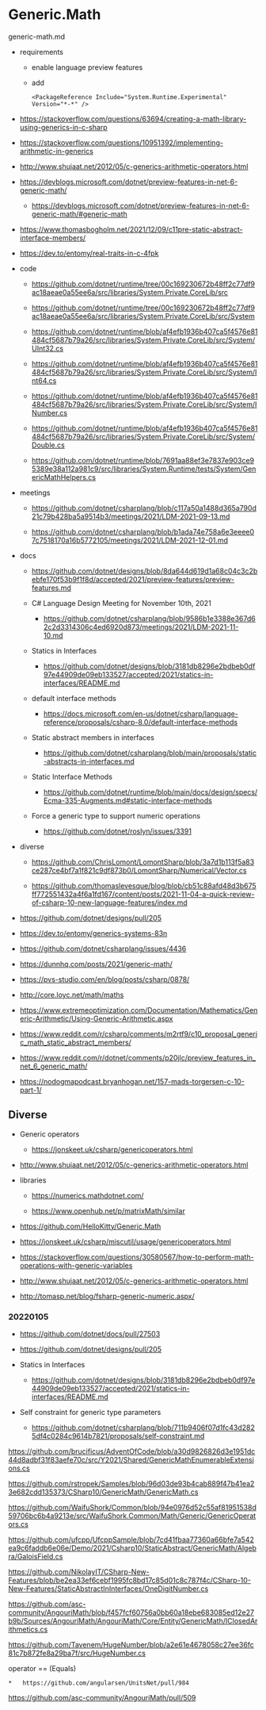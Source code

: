 # Generic.Math

generic-math.md

*   requirements

    *   enable language preview features

    *   add

        ```
        <PackageReference Include="System.Runtime.Experimental" Version="*-*" />
        ```


*   https://stackoverflow.com/questions/63694/creating-a-math-library-using-generics-in-c-sharp

*   https://stackoverflow.com/questions/10951392/implementing-arithmetic-in-generics

*   http://www.shujaat.net/2012/05/c-generics-arithmetic-operators.html


*   https://devblogs.microsoft.com/dotnet/preview-features-in-net-6-generic-math/

    *   https://devblogs.microsoft.com/dotnet/preview-features-in-net-6-generic-math/#generic-math

*   https://www.thomasbogholm.net/2021/12/09/c11pre-static-abstract-interface-members/

*   https://dev.to/entomy/real-traits-in-c-4fpk

*   code

    *   https://github.com/dotnet/runtime/tree/00c169230672b48ff2c77df9ac18aeae0a55ee6a/src/libraries/System.Private.CoreLib/src

    *   https://github.com/dotnet/runtime/tree/00c169230672b48ff2c77df9ac18aeae0a55ee6a/src/libraries/System.Private.CoreLib/src/System

    *   https://github.com/dotnet/runtime/blob/af4efb1936b407ca5f4576e81484cf5687b79a26/src/libraries/System.Private.CoreLib/src/System/UInt32.cs

    *   https://github.com/dotnet/runtime/blob/af4efb1936b407ca5f4576e81484cf5687b79a26/src/libraries/System.Private.CoreLib/src/System/Int64.cs

    *   https://github.com/dotnet/runtime/blob/af4efb1936b407ca5f4576e81484cf5687b79a26/src/libraries/System.Private.CoreLib/src/System/INumber.cs

    *   https://github.com/dotnet/runtime/blob/af4efb1936b407ca5f4576e81484cf5687b79a26/src/libraries/System.Private.CoreLib/src/System/Double.cs

    *   https://github.com/dotnet/runtime/blob/7691aa88ef3e7837e903ce95389e38a112a981c9/src/libraries/System.Runtime/tests/System/GenericMathHelpers.cs

*   meetings

    *   https://github.com/dotnet/csharplang/blob/c117a50a1488d365a790d21c79b428ba5a9514b3/meetings/2021/LDM-2021-09-13.md

    *   https://github.com/dotnet/csharplang/blob/b1ada74e758a6e3eeee07c7518170a16b5772105/meetings/2021/LDM-2021-12-01.md

*   docs

    *   https://github.com/dotnet/designs/blob/8da644d619d1a68c04c3c2bebfe170f53b9f1f8d/accepted/2021/preview-features/preview-features.md

    *   C# Language Design Meeting for November 10th, 2021

        *   https://github.com/dotnet/csharplang/blob/9586b1e3388e367d62c2d3314306c4ed6920d873/meetings/2021/LDM-2021-11-10.md

    *   Statics in Interfaces

        *   https://github.com/dotnet/designs/blob/3181db8296e2bdbeb0df97e44909de09eb133527/accepted/2021/statics-in-interfaces/README.md

    *   default interface methods

        *   https://docs.microsoft.com/en-us/dotnet/csharp/language-reference/proposals/csharp-8.0/default-interface-methods

    *   Static abstract members in interfaces
    
        *   https://github.com/dotnet/csharplang/blob/main/proposals/static-abstracts-in-interfaces.md

    *   Static Interface Methods

        *   https://github.com/dotnet/runtime/blob/main/docs/design/specs/Ecma-335-Augments.md#static-interface-methods

    *   Force a generic type to support numeric operations

        *   https://github.com/dotnet/roslyn/issues/3391

*   diverse

    *   https://github.com/ChrisLomont/LomontSharp/blob/3a7d1b113f5a83ce287ce4bf7a1f821c9df873b0/LomontSharp/Numerical/Vector.cs

    *   https://github.com/thomaslevesque/blog/blob/cb51c88afd48d3b675ff772551432a4f6a1fd167/content/posts/2021-11-04-a-quick-review-of-csharp-10-new-language-features/index.md

*   https://github.com/dotnet/designs/pull/205

*   https://dev.to/entomy/generics-systems-83n

*   https://github.com/dotnet/csharplang/issues/4436

*   https://dunnhq.com/posts/2021/generic-math/

*   https://pvs-studio.com/en/blog/posts/csharp/0878/

*   http://core.loyc.net/math/maths

*   https://www.extremeoptimization.com/Documentation/Mathematics/Generic-Arithmetic/Using-Generic-Arithmetic.aspx

*   https://www.reddit.com/r/csharp/comments/m2rtf9/c10_proposal_generic_math_static_abstract_members/

*   https://www.reddit.com/r/dotnet/comments/p20jlc/preview_features_in_net_6_generic_math/

*   https://nodogmapodcast.bryanhogan.net/157-mads-torgersen-c-10-part-1/

## Diverse 

*   Generic operators

    *   https://jonskeet.uk/csharp/genericoperators.html

*   http://www.shujaat.net/2012/05/c-generics-arithmetic-operators.html

*   libraries

    *   https://numerics.mathdotnet.com/

    *   https://www.openhub.net/p/matrixMath/similar

*   https://github.com/HelloKitty/Generic.Math

*   https://jonskeet.uk/csharp/miscutil/usage/genericoperators.html

*   https://stackoverflow.com/questions/30580567/how-to-perform-math-operations-with-generic-variables

*   http://www.shujaat.net/2012/05/c-generics-arithmetic-operators.html

*   http://tomasp.net/blog/fsharp-generic-numeric.aspx/


### 20220105


*   https://github.com/dotnet/docs/pull/27503

*   https://github.com/dotnet/designs/pull/205

*   Statics in Interfaces

    *   https://github.com/dotnet/designs/blob/3181db8296e2bdbeb0df97e44909de09eb133527/accepted/2021/statics-in-interfaces/README.md

*   Self constraint for generic type parameters

    *   https://github.com/dotnet/csharplang/blob/711b9406f07d1fc43d2825df4c0284c9614b7821/proposals/self-constraint.md


https://github.com/brucificus/AdventOfCode/blob/a30d9826826d3e1951dc44d8adbf31f83aefe70c/src/Y2021/Shared/GenericMathEnumerableExtensions.cs

https://github.com/rstropek/Samples/blob/96d03de93b4cab889f47b41ea23e682cdd135373/CSharp10/GenericMath/GenericMath.cs

https://github.com/WaifuShork/Common/blob/94e0976d52c55af81951538d59706bc6b4a9213e/src/WaifuShork.Common/Math/Generic/GenericOperators.cs

https://github.com/ufcpp/UfcppSample/blob/7cd41fbaa77360a66bfe7a542ea9c6faddb6e06e/Demo/2021/Csharp10/StaticAbstract/GenericMath/Algebra/GaloisField.cs

https://github.com/NikolayIT/CSharp-New-Features/blob/be2ea33ef6cebf1995fc8bd17c85d01c8c787f4c/CSharp-10-New-Features/StaticAbstractInInterfaces/OneDigitNumber.cs

https://github.com/asc-community/AngouriMath/blob/f457fcf60756a0bb60a18ebe683085ed12e27b9b/Sources/AngouriMath/AngouriMath/Core/Entity/GenericMath/IClosedArithmetics.cs


https://github.com/Tavenem/HugeNumber/blob/a2e61e4678058c27ee36fc81c7b872fe8a29ba7f/src/HugeNumber.cs



operator == (Equals)

    *   https://github.com/angularsen/UnitsNet/pull/984


https://github.com/asc-community/AngouriMath/pull/509








